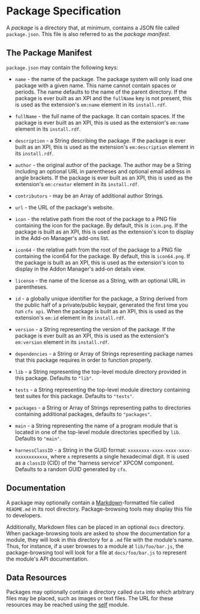 # Package Specification #

A *package* is a directory that, at minimum, contains a JSON file
called `package.json`. This file is also referred to as the
*package manifest*.

## The Package Manifest ##

`package.json` may contain the following keys:

* `name` - the name of the package. The package system will only load
  one package with a given name. This name cannot contain spaces or periods.
  The name defaults to the name of the parent directory. If the package is
  ever built as an XPI and the `fullName` key is not present, this is
  used as the extension's `em:name` element in its `install.rdf`.

* `fullName` - the full name of the package. It can contain spaces. If
  the package is ever built as an XPI, this is used as the extension's
  `em:name` element in its `install.rdf`.

* `description` - a String describing the package. If the package is
  ever built as an XPI, this is used as the extension's
  `em:description` element in its `install.rdf`.

* `author` - the original author of the package. The author may be a
  String including an optional URL in parentheses and optional email
  address in angle brackets. If the package is ever built as an XPI,
  this is used as the extension's `em:creator` element in its
  `install.rdf`.

* `contributors` - may be an Array of additional author Strings.

* `url` - the URL of the package's website.

* `icon` - the relative path from the root of the package to a
  PNG file containing the icon for the package. By default, this
  is `icon.png`. If the package is built as an XPI, this is used
  as the extension's icon to display in the Add-on Manager's add-ons list.

* `icon64` - the relative path from the root of the package to a
  PNG file containing the icon64 for the package. By default, this
  is `icon64.png`. If the package is built as an XPI, this is used
  as the extension's icon to display in the Addon Manager's add-on details view.

* `license` - the name of the license as a String, with an optional
  URL in parentheses.

* `id` - a globally unique identifier for the package, a String
  derived from the public half of a private/public keypair, generated
  the first time you run `cfx xpi`. When the package is built as an
  XPI, this is used as the extension's `em:id` element in its
  `install.rdf`.

* `version` - a String representing the version of the package. If the
  package is ever built as an XPI, this is used as the extension's
  `em:version` element in its `install.rdf`.

* `dependencies` - a String or Array of Strings representing package
  names that this package requires in order to function properly.

* `lib` - a String representing the top-level module directory provided in
  this package. Defaults to `"lib"`.

* `tests` - a String representing the top-level module directory containing
  test suites for this package. Defaults to `"tests"`.

* `packages` - a String or Array of Strings representing paths to
  directories containing additional packages, defaults to
  `"packages"`.

* `main` - a String representing the name of a program module that is
  located in one of the top-level module directories specified by
  `lib`. Defaults to `"main"`.

* `harnessClassID` - a String in the GUID format:
  `xxxxxxxx-xxxx-xxxx-xxxx-xxxxxxxxxxxx`, where `x` represents a single
  hexadecimal digit. It is used as a `classID` (CID) of the "harness service"
  XPCOM component. Defaults to a random GUID generated by `cfx`.
  

## Documentation ##

A package may optionally contain a
[Markdown](http://daringfireball.net/projects/markdown/)-formatted file
called `README.md` in its root directory. Package-browsing tools may display
this file to developers.

Additionally, Markdown files can be placed in an optional `docs`
directory. When package-browsing tools are asked to show the
documentation for a module, they will look in this directory for a
`.md` file with the module's name. Thus, for instance, if a user
browses to a module at `lib/foo/bar.js`, the package-browsing tool
will look for a file at `docs/foo/bar.js` to represent the module's
API documentation.

## Data Resources ##

Packages may optionally contain a directory called `data` into which
arbitrary files may be placed, such as images or text files. The
URL for these resources may be reached using the
[self](packages/addon-kit/docs/self.html) module.

  [Markdown]: http://daringfireball.net/projects/markdown/
  [non-bootstrapped XUL extension]: #guide/xul-extensions
